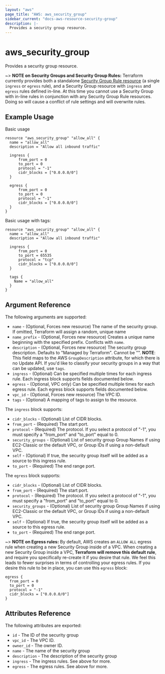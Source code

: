 ```yaml
---
layout: "aws"
page_title: "AWS: aws_security_group"
sidebar_current: "docs-aws-resource-security-group"
description: |-
  Provides a security group resource.
---
```


# aws\_security\_group

Provides a security group resource.

~> **NOTE on Security Groups and Security Group Rules:** Terraform currently
provides both a standalone [Security Group Rule resource](security_group_rule.html) (a single `ingress` or
`egress` rule), and a Security Group resource with `ingress` and `egress` rules
defined in-line. At this time you cannot use a Security Group with in-line rules
in conjunction with any Security Group Rule resources. Doing so will cause
a conflict of rule settings and will overwrite rules.

## Example Usage

Basic usage

```
resource "aws_security_group" "allow_all" {
  name = "allow_all"
  description = "Allow all inbound traffic"

  ingress {
      from_port = 0
      to_port = 0
      protocol = "-1"
      cidr_blocks = ["0.0.0.0/0"]
  }

  egress {
      from_port = 0
      to_port = 0
      protocol = "-1"
      cidr_blocks = ["0.0.0.0/0"]
  }
}
```

Basic usage with tags:

```
resource "aws_security_group" "allow_all" {
  name = "allow_all"
  description = "Allow all inbound traffic"

  ingress {
      from_port = 0
      to_port = 65535
      protocol = "tcp"
      cidr_blocks = ["0.0.0.0/0"]
  }

  tags {
    Name = "allow_all"
  }
}
```

## Argument Reference

The following arguments are supported:

* `name` - (Optional, Forces new resource) The name of the security group. If omitted, Terraform will
assign a random, unique name
* `name_prefix` - (Optional, Forces new resource) Creates a unique name beginning with the specified
  prefix. Conflicts with `name`.
* `description` - (Optional, Forces new resource) The security group description. Defaults to
  "Managed by Terraform". Cannot be "". __NOTE__: This field maps to the AWS
  `GroupDescription` attribute, for which there is no Update API. If you'd like
  to classify your security groups in a way that can be updated, use `tags`.
* `ingress` - (Optional) Can be specified multiple times for each
   ingress rule. Each ingress block supports fields documented below.
* `egress` - (Optional, VPC only) Can be specified multiple times for each
      egress rule. Each egress block supports fields documented below.
* `vpc_id` - (Optional, Forces new resource) The VPC ID.
* `tags` - (Optional) A mapping of tags to assign to the resource.

The `ingress` block supports:

* `cidr_blocks` - (Optional) List of CIDR blocks.
* `from_port` - (Required) The start port.
* `protocol` - (Required) The protocol. If you select a protocol of
"-1", you must specify a "from_port" and "to_port" equal to 0.
* `security_groups` - (Optional) List of security group Group Names if using
    EC2-Classic or the default VPC, or Group IDs if using a non-default VPC.
* `self` - (Optional) If true, the security group itself will be added as
     a source to this ingress rule.
* `to_port` - (Required) The end range port.

The `egress` block supports:

* `cidr_blocks` - (Optional) List of CIDR blocks.
* `from_port` - (Required) The start port.
* `protocol` - (Required) The protocol. If you select a protocol of
"-1", you must specify a "from_port" and "to_port" equal to 0.
* `security_groups` - (Optional) List of security group Group Names if using
    EC2-Classic or the default VPC, or Group IDs if using a non-default VPC.
* `self` - (Optional) If true, the security group itself will be added as
     a source to this egress rule.
* `to_port` - (Required) The end range port.

~> **NOTE on Egress rules:** By default, AWS creates an `ALLOW ALL` egress rule when creating a
new Security Group inside of a VPC. When creating a new Security
Group inside a VPC, **Terraform will remove this default rule**, and require you
specifically re-create it if you desire that rule. We feel this leads to fewer
surprises in terms of controlling your egress rules. If you desire this rule to
be in place, you can use this `egress` block:

    egress {
      from_port = 0
      to_port = 0
      protocol = "-1"
      cidr_blocks = ["0.0.0.0/0"]
    }

## Attributes Reference

The following attributes are exported:

* `id` - The ID of the security group
* `vpc_id` - The VPC ID.
* `owner_id` - The owner ID.
* `name` - The name of the security group
* `description` - The description of the security group
* `ingress` - The ingress rules. See above for more.
* `egress` - The egress rules. See above for more.
